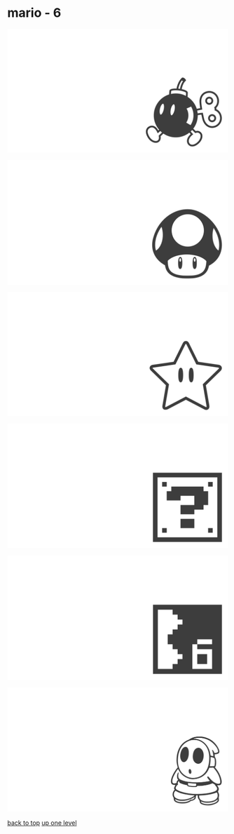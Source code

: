 # mario - 6
[![mario_bob_omb.png](/terminal/grey%20on%20alpha/little/mario/mario_bob_omb.png "mario_bob_omb.png")](https://raw.githubusercontent.com/buckmanc/wallpapers/main/terminal/grey%20on%20alpha/little/mario/mario_bob_omb.png)

[![mario_mushroom.png](/terminal/grey%20on%20alpha/little/mario/mario_mushroom.png "mario_mushroom.png")](https://raw.githubusercontent.com/buckmanc/wallpapers/main/terminal/grey%20on%20alpha/little/mario/mario_mushroom.png)

[![mario_star.png](/terminal/grey%20on%20alpha/little/mario/mario_star.png "mario_star.png")](https://raw.githubusercontent.com/buckmanc/wallpapers/main/terminal/grey%20on%20alpha/little/mario/mario_star.png)

[![pixel_mario_3_item_block.png](/terminal/grey%20on%20alpha/little/mario/pixel_mario_3_item_block.png "pixel_mario_3_item_block.png")](https://raw.githubusercontent.com/buckmanc/wallpapers/main/terminal/grey%20on%20alpha/little/mario/pixel_mario_3_item_block.png)

[![pixel_mario_3_map_tile.png](/terminal/grey%20on%20alpha/little/mario/pixel_mario_3_map_tile.png "pixel_mario_3_map_tile.png")](https://raw.githubusercontent.com/buckmanc/wallpapers/main/terminal/grey%20on%20alpha/little/mario/pixel_mario_3_map_tile.png)

[![shy_guy.png](/terminal/grey%20on%20alpha/little/mario/shy_guy.png "shy_guy.png")](https://raw.githubusercontent.com/buckmanc/wallpapers/main/terminal/grey%20on%20alpha/little/mario/shy_guy.png)



[back to top](#)
[up one level](/terminal/grey%20on%20alpha/little/README.MD)
